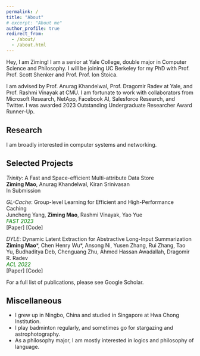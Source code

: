 ```yaml
---
permalink: /
title: "About" 
# excerpt: "About me"
author_profile: true
redirect_from: 
  - /about/
  - /about.html
---
```


<style>
a {text-decoration: none;}
</style>

<!-- ## Hey there <img src="https://media.giphy.com/media/hvRJCLFzcasrR4ia7z/giphy.gif" width="25px"> -->

Hey, I am Ziming! I am a senior at Yale College, double major in Computer Science and Philosophy. I will be joining UC Berkeley for my PhD with Prof. <a style="text-decoration:none" href="https://www2.eecs.berkeley.edu/Faculty/Homepages/shenker.html" target="_blank">Prof. Scott Shenker</a> and Prof. <a style="text-decoration:none" href="https://people.eecs.berkeley.edu/~istoica/" target="_blank">Prof. Ion Stoica</a>.

I am advised by <a style="text-decoration:none" href="https://www.anuragkhandelwal.com/" target="_blank">Prof. Anurag Khandelwal</a>, <a style="text-decoration:none" href="http://www.cs.yale.edu/homes/radev/" target="_blank">Prof. Dragomir Radev</a> at Yale, and <a style="text-decoration:none" href="http://www.cs.cmu.edu/~rvinayak/" target="_blank">Prof. Rashmi Vinayak</a> at CMU. I am fortunate to work with collaborators from Microsoft Research, NetApp, Facebook AI, Salesforce Research, and Twitter. I was awarded 2023 <a style="text-decoration:none" href="https://cra.org/2023-outstanding-undergraduate-researcher-award-recipients/" target="_blank"> Outstanding Undergraduate Researcher Award</a> Runner-Up.

## Research

I am broadly interested in computer systems and networking.
  
<!-- ## News

\[2022.12\] Awarded 2023 <a style="text-decoration:none" href="https://cra.org/2023-outstanding-undergraduate-researcher-award-recipients/" target="_blank"> Outstanding Undergraduate Researcher Award</a> Runner-Up!\
\[2022.12\] *GL-Cache* accepted at FAST 2023!\
\[2022.4\] One paper accepted at NAACL 2022!\
\[2022.2\] _DYLE_ and _Summ<sup>N</sup>_ accepted at ACL 2022!\
\[2021.5\] _FetaQA_ accepted at TACL 2022!\
\[2019.9\] Started undergraduate study at Yale!\
\[2019.5\] Graduated from Hwa Chong Institution, Singapore!\
\[2019.4\] Two papers accepted at Separation and Purification Technology -->

## Selected Projects

*Trinity*: A Fast and Space-efficient Multi-attribute Data Store\
**Ziming Mao**, Anurag Khandelwal, Kiran Srinivasan\
In Submission

*GL-Cache*: Group-level Learning for Efficient and High-Performance Caching\
Juncheng Yang, **Ziming Mao**, Rashmi Vinayak, Yao Yue\
<span style="color:green; font-style:italic">FAST 2023</span>\
[<a style="text-decoration:none" href="https://www.usenix.org/conference/fast23/presentation/yang-juncheng" target="_blank">Paper</a>] [<a style="text-decoration:none" href="https://github.com/Thesys-lab/fast23-GLCache" target="_blank">Code</a>]

_DYLE_: Dynamic Latent Extraction for Abstractive Long-Input Summarization\
**Ziming Mao**\*, Chen Henry Wu\*, Ansong Ni, Yusen Zhang, Rui Zhang, Tao Yu, Budhaditya Deb, Chenguang Zhu, Ahmed Hassan Awadallah, Dragomir R. Radev\
<span style="color:green; font-style:italic">ACL 2022</span>\
[<a style="text-decoration:none" href="https://aclanthology.org/2022.acl-long.118/" target="_blank">Paper</a>] [<a style="text-decoration:none" href="https://github.com/Yale-LILY/DYLE" target="_blank">Code</a>]

For a full list of publications, please see <a style="text-decoration:none" href="https://scholar.google.com/citations?user=ycaUmLkAAAAJ&hl=en" target="_blank">Google Scholar</a>.

## Miscellaneous
* I grew up in Ningbo, China and studied in Singapore at Hwa Chong Institution.
* I play badminton regularly, and sometimes go for <a style="text-decoration:none" href="https://maoziming.github.io/astrophotography/"> stargazing and astrophotography</a>. 
* As a philosophy major, I am mostly interested in logics and philosophy of language.